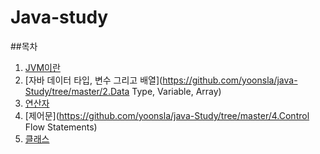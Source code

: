 Java-study
===
##목차
1. [JVM이란](https://github.com/yoonsla/java-Study/tree/master/1.JVM)
2. [자바 데이터 타입, 변수 그리고 배열](https://github.com/yoonsla/java-Study/tree/master/2.Data Type, Variable, Array)
3. [연산자](https://github.com/yoonsla/java-Study/tree/master/3.Operator)
4. [제어문](https://github.com/yoonsla/java-Study/tree/master/4.Control Flow Statements)
5. [클래스](https://github.com/dbgusrb12/Java-Study/tree/master/5.Class)
